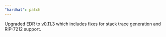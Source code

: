 ```yaml
---
"hardhat": patch
---
```


Upgraded EDR to [v0.11.3](https://github.com/NomicFoundation/edr/releases/tag/%40nomicfoundation%2Fedr%400.11.3) which includes fixes for stack trace generation and RIP-7212 support.
